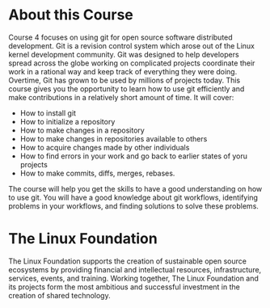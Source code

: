 # About this Course


Course 4 focuses on using git for open source software distributed development. Git is a revision control system which arose out of the Linux kernel development community. Git was designed to help developers spread across the globe working on complicated projects coordinate their work in a rational way and keep track of everything they were doing. Overtime, Git has grown to be used by millions of projects today. This course gives you the opportunity to learn how to use git efficiently and make contributions in a relatively short amount of time. It will cover:

* How to install git
* How to initialize a repository
* How to make changes in a repository
* How to make changes in repositories available to others
* How to acquire changes made by other individuals
* How to find errors in your work and go back to earlier states of yoru projects
* How to make commits, diffs, merges, rebases.

The course will help you get the skills to have a good understanding on how to use git. You will have a good knowledge about git workflows, identifying problems in your workflows, and finding solutions to solve these problems.


# The Linux Foundation
The Linux Foundation supports the creation of sustainable open source ecosystems by providing financial and intellectual resources, infrastructure, services, events, and training. Working together, The Linux Foundation and its projects form the most ambitious and successful investment in the creation of shared technology.
